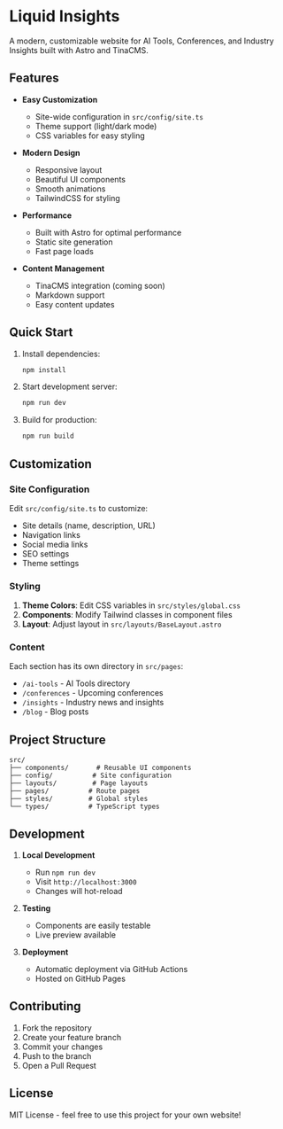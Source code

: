 # Liquid Insights

A modern, customizable website for AI Tools, Conferences, and Industry Insights built with Astro and TinaCMS.

## Features

- **Easy Customization**
  - Site-wide configuration in `src/config/site.ts`
  - Theme support (light/dark mode)
  - CSS variables for easy styling
  
- **Modern Design**
  - Responsive layout
  - Beautiful UI components
  - Smooth animations
  - TailwindCSS for styling
  
- **Performance**
  - Built with Astro for optimal performance
  - Static site generation
  - Fast page loads
  
- **Content Management**
  - TinaCMS integration (coming soon)
  - Markdown support
  - Easy content updates

## Quick Start

1. Install dependencies:
   ```bash
   npm install
   ```

2. Start development server:
   ```bash
   npm run dev
   ```

3. Build for production:
   ```bash
   npm run build
   ```

## Customization

### Site Configuration

Edit `src/config/site.ts` to customize:
- Site details (name, description, URL)
- Navigation links
- Social media links
- SEO settings
- Theme settings

### Styling

1. **Theme Colors**: Edit CSS variables in `src/styles/global.css`
2. **Components**: Modify Tailwind classes in component files
3. **Layout**: Adjust layout in `src/layouts/BaseLayout.astro`

### Content

Each section has its own directory in `src/pages`:
- `/ai-tools` - AI Tools directory
- `/conferences` - Upcoming conferences
- `/insights` - Industry news and insights
- `/blog` - Blog posts

## Project Structure

```
src/
├── components/       # Reusable UI components
├── config/          # Site configuration
├── layouts/         # Page layouts
├── pages/          # Route pages
├── styles/         # Global styles
└── types/          # TypeScript types
```

## Development

1. **Local Development**
   - Run `npm run dev`
   - Visit `http://localhost:3000`
   - Changes will hot-reload

2. **Testing**
   - Components are easily testable
   - Live preview available

3. **Deployment**
   - Automatic deployment via GitHub Actions
   - Hosted on GitHub Pages

## Contributing

1. Fork the repository
2. Create your feature branch
3. Commit your changes
4. Push to the branch
5. Open a Pull Request

## License

MIT License - feel free to use this project for your own website!
